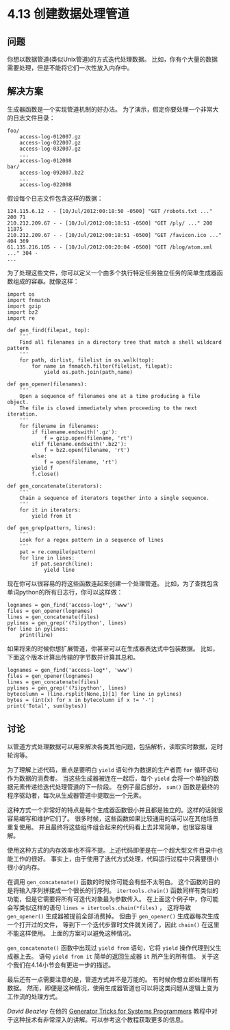 

# 4.13 创建数据处理管道

## 问题

你想以数据管道(类似Unix管道)的方式迭代处理数据。 比如，你有个大量的数据需要处理，但是不能将它们一次性放入内存中。

## 解决方案

生成器函数是一个实现管道机制的好办法。 为了演示，假定你要处理一个非常大的日志文件目录：

    
    
    foo/
        access-log-012007.gz
        access-log-022007.gz
        access-log-032007.gz
        ...
        access-log-012008
    bar/
        access-log-092007.bz2
        ...
        access-log-022008
    

假设每个日志文件包含这样的数据：

    
    
    124.115.6.12 - - [10/Jul/2012:00:18:50 -0500] "GET /robots.txt ..." 200 71
    210.212.209.67 - - [10/Jul/2012:00:18:51 -0500] "GET /ply/ ..." 200 11875
    210.212.209.67 - - [10/Jul/2012:00:18:51 -0500] "GET /favicon.ico ..." 404 369
    61.135.216.105 - - [10/Jul/2012:00:20:04 -0500] "GET /blog/atom.xml ..." 304 -
    ...
    

为了处理这些文件，你可以定义一个由多个执行特定任务独立任务的简单生成器函数组成的容器。就像这样：

    
    
    import os
    import fnmatch
    import gzip
    import bz2
    import re
    
    def gen_find(filepat, top):
        '''
        Find all filenames in a directory tree that match a shell wildcard pattern
        '''
        for path, dirlist, filelist in os.walk(top):
            for name in fnmatch.filter(filelist, filepat):
                yield os.path.join(path,name)
    
    def gen_opener(filenames):
        '''
        Open a sequence of filenames one at a time producing a file object.
        The file is closed immediately when proceeding to the next iteration.
        '''
        for filename in filenames:
            if filename.endswith('.gz'):
                f = gzip.open(filename, 'rt')
            elif filename.endswith('.bz2'):
                f = bz2.open(filename, 'rt')
            else:
                f = open(filename, 'rt')
            yield f
            f.close()
    
    def gen_concatenate(iterators):
        '''
        Chain a sequence of iterators together into a single sequence.
        '''
        for it in iterators:
            yield from it
    
    def gen_grep(pattern, lines):
        '''
        Look for a regex pattern in a sequence of lines
        '''
        pat = re.compile(pattern)
        for line in lines:
            if pat.search(line):
                yield line
    

现在你可以很容易的将这些函数连起来创建一个处理管道。 比如，为了查找包含单词python的所有日志行，你可以这样做：

    
    
    lognames = gen_find('access-log*', 'www')
    files = gen_opener(lognames)
    lines = gen_concatenate(files)
    pylines = gen_grep('(?i)python', lines)
    for line in pylines:
        print(line)
    

如果将来的时候你想扩展管道，你甚至可以在生成器表达式中包装数据。 比如，下面这个版本计算出传输的字节数并计算其总和。

    
    
    lognames = gen_find('access-log*', 'www')
    files = gen_opener(lognames)
    lines = gen_concatenate(files)
    pylines = gen_grep('(?i)python', lines)
    bytecolumn = (line.rsplit(None,1)[1] for line in pylines)
    bytes = (int(x) for x in bytecolumn if x != '-')
    print('Total', sum(bytes))
    

## 讨论

以管道方式处理数据可以用来解决各类其他问题，包括解析，读取实时数据，定时轮询等。

为了理解上述代码，重点是要明白 `yield` 语句作为数据的生产者而 `for` 循环语句作为数据的消费者。 当这些生成器被连在一起后，每个
`yield` 会将一个单独的数据元素传递给迭代处理管道的下一阶段。 在例子最后部分， `sum()`
函数是最终的程序驱动者，每次从生成器管道中提取出一个元素。

这种方式一个非常好的特点是每个生成器函数很小并且都是独立的。这样的话就很容易编写和维护它们了。 很多时候，这些函数如果比较通用的话可以在其他场景重复使用。
并且最终将这些组件组合起来的代码看上去非常简单，也很容易理解。

使用这种方式的内存效率也不得不提。上述代码即便是在一个超大型文件目录中也能工作的很好。 事实上，由于使用了迭代方式处理，代码运行过程中只需要很小很小的内存。

在调用 `gen_concatenate()` 函数的时候你可能会有些不太明白。 这个函数的目的是将输入序列拼接成一个很长的行序列。
`itertools.chain()` 函数同样有类似的功能，但是它需要将所有可迭代对象最为参数传入。 在上面这个例子中，你可能会写类似这样的语句
`lines = itertools.chain(*files)` ， 这将导致 `gen_opener()` 生成器被提前全部消费掉。 但由于
`gen_opener()` 生成器每次生成一个打开过的文件， 等到下一个迭代步骤时文件就关闭了，因此 `chain()` 在这里不能这样使用。
上面的方案可以避免这种情况。

`gen_concatenate()` 函数中出现过 `yield from` 语句，它将 `yield` 操作代理到父生成器上去。 语句 `yield
from it` 简单的返回生成器 `it` 所产生的所有值。 关于这个我们在4.14小节会有更进一步的描述。

最后还有一点需要注意的是，管道方式并不是万能的。 有时候你想立即处理所有数据。
然而，即便是这种情况，使用生成器管道也可以将这类问题从逻辑上变为工作流的处理方式。

_David Beazley_ 在他的 [Generator Tricks for Systems
Programmers](http://www.dabeaz.com/generators/)
教程中对于这种技术有非常深入的讲解。可以参考这个教程获取更多的信息。

